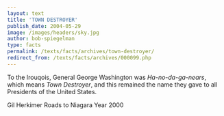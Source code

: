 ```yaml
---
layout: text
title: 'TOWN DESTROYER'
publish_date: 2004-05-29
image: /images/headers/sky.jpg
author: bob-spiegelman
type: facts
permalink: /texts/facts/archives/town-destroyer/
redirect_from: /texts/facts/archives/000099.php
---
```


To the Irouqois, General George Washington was _Ha-no-da-ga-nears_, which means _Town Destroyer_, and this remained the name they gave to all Presidents of the United States.

Gil Herkimer
Roads to Niagara
Year 2000
